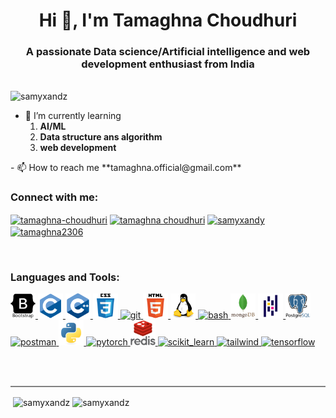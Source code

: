 <h1 align="center">Hi 👋, I'm Tamaghna Choudhuri</h1>
<h3 align="center">A passionate Data science/Artificial intelligence and web development enthusiast from India</h3>
</br></ber
<p align="left"> <img src="https://komarev.com/ghpvc/?username=samyxandz&label=Profile%20views&color=0e75b6&style=flat" alt="samyxandz" /> </p>


<!--<p align="left"> <a href="https://github.com/ryo-ma/github-profile-trophy"><img src="https://github-profile-trophy.vercel.app/?username=samyxandz" alt="samyxandz" /></a> </p>
-->
  
- 🌱 I’m currently learning 
  <ol>
   <li><strong>AI/ML</strong></li>
   <li><strong>Data structure ans algorithm</strong></li>
  <li><strong>web development</strong></li>
 </ol>
- 📫 How to reach me **tamaghna.official@gmail.com**
</br>
<h3 align="left">Connect with me:</h3>
<p align="left">
<a href="https://linkedin.com/in/tamaghna-choudhuri" target="blank"><img align="center" src="https://raw.githubusercontent.com/rahuldkjain/github-profile-readme-generator/master/src/images/icons/Social/linked-in-alt.svg" alt="tamaghna-choudhuri" height="30" width="40" /></a>
<a href="https://stackoverflow.com/users/tamaghna choudhuri" target="blank"><img align="center" src="https://raw.githubusercontent.com/rahuldkjain/github-profile-readme-generator/master/src/images/icons/Social/stack-overflow.svg" alt="tamaghna choudhuri" height="30" width="40" /></a>
<a href="https://kaggle.com/samyxandy" target="blank"><img align="center" src="https://raw.githubusercontent.com/rahuldkjain/github-profile-readme-generator/master/src/images/icons/Social/kaggle.svg" alt="samyxandy" height="30" width="40" /></a>
<a href="https://www.codechef.com/users/tamaghna2306" target="blank"><img align="center" src="https://cdn.jsdelivr.net/npm/simple-icons@3.1.0/icons/codechef.svg" alt="tamaghna2306" height="30" width="40" /></a>
</p>

</br>
<h3 align="left">Languages and Tools:</h3>
<p align="left">  <a href="https://getbootstrap.com" target="_blank" rel="noreferrer"> <img src="https://raw.githubusercontent.com/devicons/devicon/master/icons/bootstrap/bootstrap-plain-wordmark.svg" alt="bootstrap" width="40" height="40"/> </a> <a href="https://www.cprogramming.com/" target="_blank" rel="noreferrer"> <img src="https://raw.githubusercontent.com/devicons/devicon/master/icons/c/c-original.svg" alt="c" width="40" height="40"/> </a> <a href="https://www.w3schools.com/cpp/" target="_blank" rel="noreferrer"> <img src="https://raw.githubusercontent.com/devicons/devicon/master/icons/cplusplus/cplusplus-original.svg" alt="cplusplus" width="40" height="40"/> </a> <a href="https://www.w3schools.com/css/" target="_blank" rel="noreferrer"> <img src="https://raw.githubusercontent.com/devicons/devicon/master/icons/css3/css3-original-wordmark.svg" alt="css3" width="40" height="40"/> </a> <a href="https://git-scm.com/" target="_blank" rel="noreferrer"> <img src="https://www.vectorlogo.zone/logos/git-scm/git-scm-icon.svg" alt="git" width="40" height="40"/> </a> <a href="https://www.w3.org/html/" target="_blank" rel="noreferrer"> <img src="https://raw.githubusercontent.com/devicons/devicon/master/icons/html5/html5-original-wordmark.svg" alt="html5" width="40" height="40"/> </a> <a href="https://www.linux.org/" target="_blank" rel="noreferrer"> <img src="https://raw.githubusercontent.com/devicons/devicon/master/icons/linux/linux-original.svg" alt="linux" width="40" height="40"/> </a><a href="https://www.gnu.org/software/bash/" target="_blank" rel="noreferrer"> <img src="https://www.vectorlogo.zone/logos/gnu_bash/gnu_bash-icon.svg" alt="bash" width="40" height="40"/> </a> <a href="https://www.mongodb.com/" target="_blank" rel="noreferrer"> <img src="https://raw.githubusercontent.com/devicons/devicon/master/icons/mongodb/mongodb-original-wordmark.svg" alt="mongodb" width="40" height="40"/> </a> <a href="https://pandas.pydata.org/" target="_blank" rel="noreferrer"> <img src="https://raw.githubusercontent.com/devicons/devicon/2ae2a900d2f041da66e950e4d48052658d850630/icons/pandas/pandas-original.svg" alt="pandas" width="40" height="40"/> </a> <a href="https://www.postgresql.org" target="_blank" rel="noreferrer"> <img src="https://raw.githubusercontent.com/devicons/devicon/master/icons/postgresql/postgresql-original-wordmark.svg" alt="postgresql" width="40" height="40"/> </a> <a href="https://postman.com" target="_blank" rel="noreferrer"> <img src="https://www.vectorlogo.zone/logos/getpostman/getpostman-icon.svg" alt="postman" width="40" height="40"/> </a> <a href="https://www.python.org" target="_blank" rel="noreferrer"> <img src="https://raw.githubusercontent.com/devicons/devicon/master/icons/python/python-original.svg" alt="python" width="40" height="40"/> </a> <a href="https://pytorch.org/" target="_blank" rel="noreferrer"> <img src="https://www.vectorlogo.zone/logos/pytorch/pytorch-icon.svg" alt="pytorch" width="40" height="40"/> </a> <a href="https://redis.io" target="_blank" rel="noreferrer"> <img src="https://raw.githubusercontent.com/devicons/devicon/master/icons/redis/redis-original-wordmark.svg" alt="redis" width="40" height="40"/> </a> <a href="https://scikit-learn.org/" target="_blank" rel="noreferrer"> <img src="https://upload.wikimedia.org/wikipedia/commons/0/05/Scikit_learn_logo_small.svg" alt="scikit_learn" width="40" height="40"/> </a> <a href="https://tailwindcss.com/" target="_blank" rel="noreferrer"> <img src="https://www.vectorlogo.zone/logos/tailwindcss/tailwindcss-icon.svg" alt="tailwind" width="40" height="40"/> </a> <a href="https://www.tensorflow.org" target="_blank" rel="noreferrer"> <img src="https://www.vectorlogo.zone/logos/tensorflow/tensorflow-icon.svg" alt="tensorflow" width="40" height="40"/> </a> </p>
</br>
</br>
<hr style="height:2px;border-width:0;color:gray;background-color:gray">
<div>
<span align="right">&nbsp;<img align="center" src="https://github-readme-stats.vercel.app/api?username=samyxandz&show_icons=true&locale=en" alt="samyxandz" /></span>
<span align="left"><img align="center" src="https://github-readme-streak-stats.herokuapp.com/?user=samyxandz&" alt="samyxandz" /></span>
</div>
